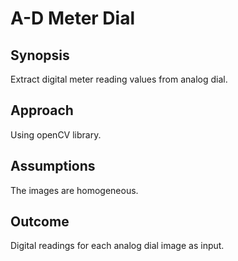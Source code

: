 A-D Meter Dial
===============

Synopsis
--------

Extract digital meter reading values from analog dial.

Approach
--------

Using openCV library.

Assumptions
-----------

The images are homogeneous.

Outcome
-------

Digital readings for each analog dial image as input.


